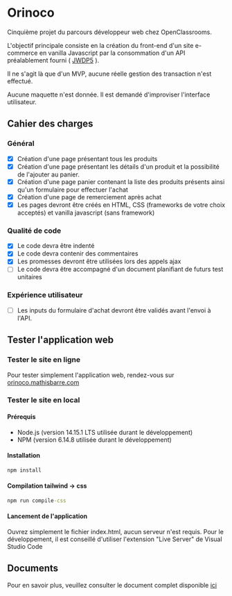 # Orinoco

Cinquième projet du parcours développeur web chez OpenClassrooms.

L'objectif principale consiste en la création du front-end d'un site e-commerce en vanilla Javascript par la consommation d'un API préalablement fourni ( [JWDP5](https://github.com/OpenClassrooms-Student-Center/JWDP5) ).

Il ne s'agit là que d'un MVP, aucune réelle gestion des transaction n'est effectué.

Aucune maquette n'est donnée. Il est demandé d'improviser l'interface utilisateur.

## Cahier des charges

### Général

- [x] Création d'une page présentant tous les produits
- [x] Création d'une page présentant les détails d'un produit et la possibilité de l'ajouter au panier.
- [x] Création d'une page panier contenant la liste des produits présents ainsi qu'un formulaire pour effectuer l'achat
- [x] Création d'une page de remerciement après achat
- [x] Les pages devront être créés en HTML, CSS (frameworks de votre choix acceptés) et vanilla javascript (sans framework)

### Qualité de code

- [x] Le code devra être indenté
- [x] Le code devra contenir des commentaires
- [x] Les promesses devront être utilisées lors des appels ajax
- [ ] Le code devra être accompagné d'un document planifiant de futurs test unitaires

### Expérience utilisateur

- [ ] Les inputs du formulaire d'achat devront être validés avant l'envoi à l'API.

## Tester l'application web

### Tester le site en ligne

Pour tester simplement l'application web, rendez-vous sur [orinoco.mathisbarre.com](https://orinoco.mathisbarre.com)

### Tester le site en local

#### Prérequis

- Node.js (version 14.15.1 LTS utilisée durant le développement)
- NPM (version 6.14.8 utilisée durant le développement)

#### Installation

```cmd
npm install
```

#### Compilation tailwind -> css

```cmd
npm run compile-css
```

#### Lancement de l'application

Ouvrez simplement le fichier index.html, aucun serveur n'est requis.
Pour le développement, il est conseillé d'utiliser l'extension "Live Server" de Visual Studio Code

## Documents

Pour en savoir plus, veuillez consulter le document complet disponible [ici](https://s3-eu-west-1.amazonaws.com/course.oc-static.com/projects/DWJ_FR_P5/P5_Spe%CC%81cifications%20fonctionnelles%20Orinoco%20(2).pdf)

